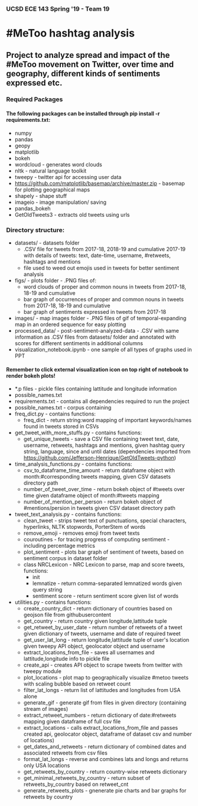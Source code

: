 ### UCSD ECE 143 Spring '19 - Team 19

# \#MeToo hashtag analysis
## Project to analyze spread and impact of the #MeToo movement on Twitter, over time and geography, different kinds of sentiments expressed etc.

### Required Packages
#### The following packages can be installed through pip install -r requirements.txt:
* numpy
* pandas
* geopy
* matplotlib
* bokeh
* wordcloud - generates word clouds
* nltk - natural language toolkit
* tweepy - twitter api for accessing user data
* https://github.com/matplotlib/basemap/archive/master.zip - basemap for plotting geographical maps
* shapely - shape stuff 
* imageio - image manipulation/ saving
* pandas_bokeh
* GetOldTweets3 - extracts old tweets using urls

### Directory structure:
- datasets/ - datasets folder
  - .CSV file for tweets from 2017-18, 2018-19 and cumulative 2017-19 with details of tweets: text, date-time, username, #retweets, hashtags and mentions
  - file used to weed out emojis used in tweets for better sentiment analysis
- figs/ - plots folder - .PNG files of:
  - word clouds of proper and common nouns in tweets from 2017-18, 18-19 and cumulative
  - bar graph of occurrences of proper and common nouns in tweets from 2017-18, 18-19 and cumulative
  - bar graph of sentiments expressed in tweets from 2017-18
- images/ - map images folder - .PNG files of gif of temporal-expanding map in an ordered sequence for easy plotting
- processed_data/ - post-sentiment-analyzed-data - .CSV with same information as .CSV files from datasets/ folder and annotated with scores for different sentiments in additional columns
- visualization_notebook.ipynb - one sample of all types of graphs used in PPT
#### Remember to click external visualization icon on top right of notebook to render bokeh plots!
- \*.p files - pickle files containing lattitude and longitude information
- possible_names.txt
- requirements.txt - contains all dependencies required to run the project
- possible_names.txt - corpus containing 
- freq_dict.py - contains functions:
  - freq_dict - return string:word mapping of important keywords/names found in tweets stored in CSVs
- get_tweet_with_more_stuffs.py - contains functions:
  - get_unique_tweets - save a CSV file containing tweet text, date, username, retweets, hashtags and mentions, given hashtag query string, language, since and until dates (dependencies imported from https://github.com/Jefferson-Henrique/GetOldTweets-python)
- time_analysis_functions.py - contains functions:
  - csv_to_dataframe_time_amount - return dataframe object with month:#corresponding tweets mapping, given CSV datasets directory path
  - number_of_tweet_over_time - return bokeh object of #tweets over time given dataframe object of month:#tweets mapping
  - number_of_mention_per_person - return bokeh object of #mentions/persion in tweets given CSV dataset directory path
- tweet_text_analysis.py - contains functions:
  - clean_tweet - strips tweet text of punctuations, special characters, hyperlinks, NLTK stopwords, PorterStem of words
  - remove_emoji - removes emoji from tweet texts
  - couroutines - for tracing progress of computing sentiment - including percentage metrics
  - plot_sentiment - plots bar graph of sentiment of tweets, based on sentiment corpus in dataset folder
  - class NRCLexicon - NRC Lexicon to parse, map and score tweets, functions:
    - init
    - lemnatize - return comma-separated lemnatized words given query string
    - sentiment score - return sentiment score given list of words
- utilities.py - contains functions:
  - create_country_dict - return dictionary of countries based on geojson file from githubusercontent
  - get_country - return country given longitude,lattitude tuple
  - get_retweet_by_user_date - return number of retweets of a tweet given dictionary of tweets, username and date of required tweet
  - get_user_lat_long - return longitude,lattitude tuple of user's location given tweepy API object, geolocator object and username
  - extract_locations_from_file - saves all usernames and lattitude,longitude info to pickle file
  - create_api - creates API object to scrape tweets from twitter with tweepy module
  - plot_locations - plot map to geographically visualize #metoo tweets with scaling bubble based on retweet count
  - filter_lat_longs - return list of lattitudes and longitudes from USA alone
  - generate_gif - generate gif from files in given directory (containing stream of images)
  - extract_retweet_numbers - return dictionary of date:#retweets mapping given dataframe of full csv file
  - extract_locations - calls extract_locations_from_file and passes created api, geolocator object, dataframe of dataset csv and number of locations)
  - get_dates_and_retweets - return dictionary of combined dates and associated retweets from csv files
  - format_lat_longs - reverse and combines lats and longs and returns only USA locations
  - get_retweets_by_country - return country-wise retweets dictionary
  - get_minimal_retweets_by_country - return subset of retweets_by_country based on retweet_cnt
  - generate_retweets_plots - gnenerate pie charts and bar graphs for retweets by country
